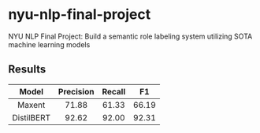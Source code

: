 # nyu-nlp-final-project

NYU NLP Final Project: Build a semantic role labeling system utilizing SOTA machine learning models

## Results

|   Model    | Precision | Recall |  F1   |
| :--------: | :-------: | :----: | :---: |
|   Maxent   |   71.88   | 61.33  | 66.19 |
| DistilBERT |   92.62   | 92.00  | 92.31 |
